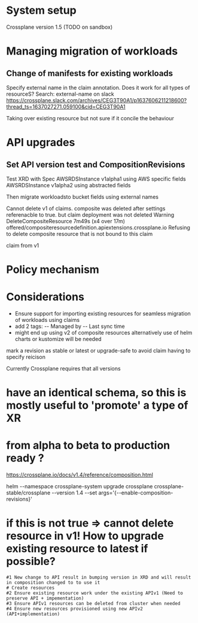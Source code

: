 # System setup
Crossplane version 1.5 (TODO on sandbox)

# Managing migration of workloads
## Change of manifests for existing workloads 
Specify external name in the claim annotation. Does it work for all types of resourceS?
Search: external-name on slack
https://crossplane.slack.com/archives/CEG3T90A1/p1637606211218600?thread_ts=1637027271.059100&cid=CEG3T90A1

Taking over existing resource but not sure if it concile the behaviour

# API upgrades
## Set API version test and CompositionRevisions

Test XRD with Spec 
AWSRDSInstance v1alpha1 using AWS specific fields
AWSRDSInstance v1alpha2 using abstracted fields

Then migrate workloadsto bucket fields using external names 


Cannot delete v1 of claims. composite was deleted after settings referenacble to true. but claim deployment was not deleted
 Warning  DeleteCompositeResource     7m49s (x4 over 17m)  offered/compositeresourcedefinition.apiextensions.crossplane.io  Refusing to delete composite resource that is not bound to this claim

claim from v1 

# Policy mechanism


# Considerations
- Ensure support for importing existing resources for seamless migration of workloads using claims
- add 2 tags:
-- Managed by
-- Last sync time
- might end up using v2 of composite resources alternatively use of helm charts or kustomize will be needed



mark a revision as stable or latest or upgrade-safe to avoid claim having to specify reicison 



Currently Crossplane requires that all versions
  # have an identical schema, so this is mostly useful to 'promote' a type of XR
  # from alpha to beta to production ready ? 
https://crossplane.io/docs/v1.4/reference/composition.html



helm --namespace crossplane-system upgrade crossplane crossplane-stable/crossplane --version 1.4 --set args='{--enable-composition-revisions}'




# if this is not true => cannot delete resource in v1! How to upgrade existing resource to latest if possible?

    #1 New change to API result in bumping version in XRD and will result in composition changed to to use it
    # Create resources
    #2 Ensure existing resource work under the existing APIv1 (Need to preserve API + impementation)
    #3 Ensure APIv1 resources can be deleted from cluster when needed
    #4 Ensure new resources provisioned using new APIv2 (API+implementation)
    